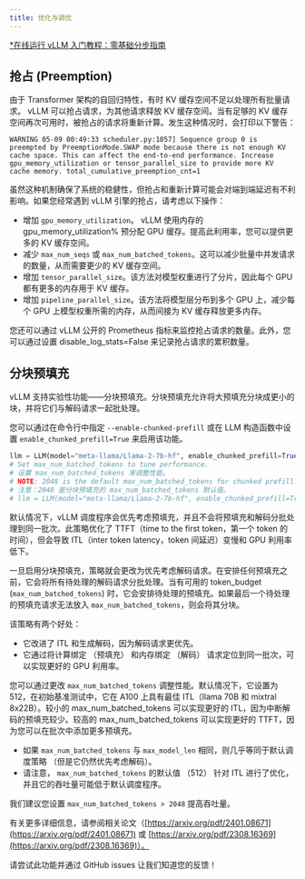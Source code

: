 ```yaml
---
title: 优化与调优
---
```


[\*在线运行 vLLM 入门教程：零基础分步指南](https://openbayes.com/console/public/tutorials/rXxb5fZFr29?utm_source=vLLM-CNdoc&utm_medium=vLLM-CNdoc-V1&utm_campaign=vLLM-CNdoc-V1-25ap)

## 抢占 (Preemption)

由于 Transformer 架构的自回归特性，有时 KV 缓存空间不足以处理所有批量请求。 vLLM 可以抢占请求，为其他请求释放 KV 缓存空间。当有足够的 KV 缓存空间再次可用时，被抢占的请求将重新计算。发生这种情况时，会打印以下警告：

`WARNING 05-09 00:49:33 scheduler.py:1057] Sequence group 0 is preempted by PreemptionMode.SWAP mode because there is not enough KV cache space. This can affect the end-to-end performance. Increase gpu_memory_utilization or tensor_parallel_size to provide more KV cache memory. total_cumulative_preemption_cnt=1`

虽然这种机制确保了系统的稳健性，但抢占和重新计算可能会对端到端延迟有不利影响。如果您经常遇到 vLLM 引擎的抢占，请考虑以下操作：

- 增加 `gpu_memory_utilization`。 vLLM 使用内存的 gpu_memory_utilization% 预分配 GPU 缓存。提高此利用率，您可以提供更多的 KV 缓存空间。
- 减少 `max_num_seqs` 或 `max_num_batched_tokens`。这可以减少批量中并发请求的数量，从而需要更少的 KV 缓存空间。
- 增加 `tensor_parallel_size`。该方法对模型权重进行了分片，因此每个 GPU 都有更多的内存用于 KV 缓存。
- 增加 `pipeline_parallel_size`。该方法将模型层分布到多个 GPU 上，减少每个 GPU 上模型权重所需的内存，从而间接为 KV 缓存释放更多内存。

您还可以通过 vLLM 公开的 Prometheus 指标来监控抢占请求的数量。此外，您可以通过设置 disable_log_stats=False 来记录抢占请求的累积数量。

## 分块预填充

vLLM 支持实验性功能——分块预填充。分块预填充允许将大预填充分块成更小的块，并将它们与解码请求一起批处理。

您可以通过在命令行中指定 `--enable-chunked-prefill` 或在 LLM 构造函数中设置 `enable_chunked_prefill=True` 来启用该功能。

```python
llm = LLM(model="meta-llama/Llama-2-7b-hf", enable_chunked_prefill=True)
# Set max_num_batched_tokens to tune performance.
# 设置 max_num_batched_tokens 来调整性能。
# NOTE: 2048 is the default max_num_batched_tokens for chunked prefill.
# 注意：2048 是分块预填充的 max_num_batched_tokens 默认值。
# llm = LLM(model="meta-llama/Llama-2-7b-hf", enable_chunked_prefill=True, max_num_batched_tokens=2048)
```

默认情况下，vLLM 调度程序会优先考虑预填充，并且不会将预填充和解码分批处理到同一批次。此策略优化了 TTFT（time to the first token，第一个 token 的时间），但会导致 ITL（inter token latency，token 间延迟）变慢和 GPU 利用率低下。

一旦启用分块预填充，策略就会更改为优先考虑解码请求。在安排任何预填充之前，它会将所有待处理的解码请求分批处理。当有可用的 token_budget (`max_num_batched_tokens`) 时，它会安排待处理的预填充。如果最后一个待处理的预填充请求无法放入 `max_num_batched_tokens`，则会将其分块。

该策略有两个好处：

- 它改进了 ITL 和生成解码，因为解码请求更优先。
- 它通过将计算绑定 （预填充） 和内存绑定 （解码） 请求定位到同一批次，可以实现更好的 GPU 利用率。

您可以通过更改 `max_num_batched_tokens` 调整性能。默认情况下，它设置为 512，在初始基准测试中，它在 A100 上具有最佳 ITL（llama 70B 和 mixtral 8x22B）。较小的 max_num_batched_tokens 可以实现更好的 ITL，因为中断解码的预填充较少。较高的 max_num_batched_tokens 可以实现更好的 TTFT，因为您可以在批次中添加更多预填充。

- 如果 `max_num_batched_tokens` 与 `max_model_len` 相同，则几乎等同于默认调度策略 （但是它仍然优先考虑解码）。
- 请注意， `max_num_batched_tokens` 的默认值 （512） 针对 ITL 进行了优化，并且它的吞吐量可能低于默认调度程序。

我们建议您设置 `max_num_batched_tokens > 2048` 提高吞吐量。

有关更多详细信息，请参阅相关论文（[https://arxiv.org/pdf/2401.08671](https://arxiv.org/pdf/2401.08671) 或 [https://arxiv.org/pdf/2308.16369](https://arxiv.org/pdf/2308.16369)）。

请尝试此功能并通过 GitHub issues 让我们知道您的反馈！
